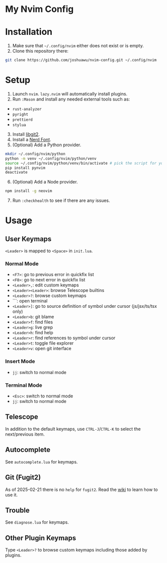 # My Nvim Config

# Installation

1. Make sure that `~/.config/nvim` either does not exist or is empty.
2. Clone this repository there:
```sh
git clone https://github.com/joshuawu/nvim-config.git ~/.config/nvim
```

# Setup

1. Launch `nvim`. `lazy.nvim` will automatically install plugins.
2. Run `:Mason` and install any needed external tools such as:
  - `rust-analyzer`
  - `pyright`
  - `prettierd`
  - `stylua`
3. Install [libgit2](https://github.com/SuperBo/fugit2.nvim/wiki/Install-libgit2).
4. Install a [Nerd Font](https://www.nerdfonts.com/).
5. (Optional) Add a Python provider.
```sh
mkdir ~/.config/nvim/python
python -m venv ~/.config/nvim/python/venv
source ~/.config/nvim/python/venv/bin/activate # pick the script for your shell
pip install pynvim
deactivate
```
6. (Optional) Add a Node provider.
```sh
npm install -g neovim
```
7. Run `:checkhealth` to see if there are any issues.

# Usage

## User Keymaps
`<Leader>` is mapped to `<Space>` in `init.lua`.

### Normal Mode
- `<F7>`: go to previous error in quickfix list
- `<F8>`: go to next error in quickfix list
- `<Leader>,`: edit custom keymaps
- `<Leader><Leader>`: browse Telescope builtins
- `<Leader>?`: browse custom keymaps
- `<Leader>\``: open terminal
- `<Leader>]`: go to source definition of symbol under cursor (js/jsx/ts/tsx only)
- `<Leader>b`: git blame
- `<Leader>f`: find files
- `<Leader>g`: live grep
- `<Leader>h`: find help
- `<Leader>r`: find references to symbol under cursor
- `<Leader>t`: toggle file explorer
- `<Leader>v`: open git interface

### Insert Mode
- `jj`: switch to normal mode

### Terminal Mode
- `<Esc>`: switch to normal mode
- `jj`: switch to normal mode

## Telescope
In addition to the default keymaps, use `CTRL-J`/`CTRL-K` to select the next/previous item.

## Autocomplete
See `autocomplete.lua` for keymaps.

## Git (Fugit2)
As of 2025-02-21 there is no `help` for `fugit2`.
Read the [wiki](https://github.com/SuperBo/fugit2.nvim/wiki/%E2%8C%A8%EF%B8%8F-Usage-and-Keymap) to learn how to use it.

## Trouble
See `diagnose.lua` for keymaps.

## Other Plugin Keymaps
Type `<Leader>?` to browse custom keymaps including those added by plugins.
